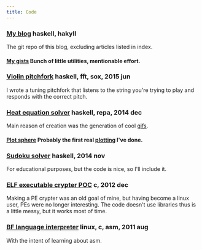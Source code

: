```yaml
---
title: Code
---
```

<div id='code'>

### [My blog](/source.tar.bz2) haskell, hakyll
The git repo of this blog, excluding articles listed in index.

#### [My gists](https://gist.github.com/siers) Bunch of little utilities, mentionable effort.

### [Violin pitchfork](https://github.com/siers/violin-pitchfork) haskell, fft, sox, 2015 jun
I wrote a tuning pitchfork that listens to the string you're trying to play and
responds with the correct pitch.

### [Heat equation solver](https://github.com/siers/parabolic-pde#pretty-pictures) haskell, repa, 2014 dec
Main reason of creation was the generation of cool [gifs](https://github.com/siers/parabolic-pde#pretty-pictures).

#### [Plot sphere](https://gist.github.com/siers/1923564ca206c1b36f47) Probably the first real [plotting](http://i.imgur.com/8orPDZ3.png) I've done.

### [Sudoku solver](https://github.com/siers/sudoku-solver) haskell, 2014 nov
For educational purposes, but the code is nice, so I'll include it.

### [ELF executable crypter POC](https://github.com/siers/stoical) c, 2012 dec
Making a PE crypter was an old goal of mine, but having become a linux user,
PEs were no longer interesting. The code doesn't use libraries thus is a little messy,
but it works most of time.

### [BF language interpreter](https://github.com/siers/bf) linux, c, asm, 2011 aug
With the intent of learning about asm.

</div>
